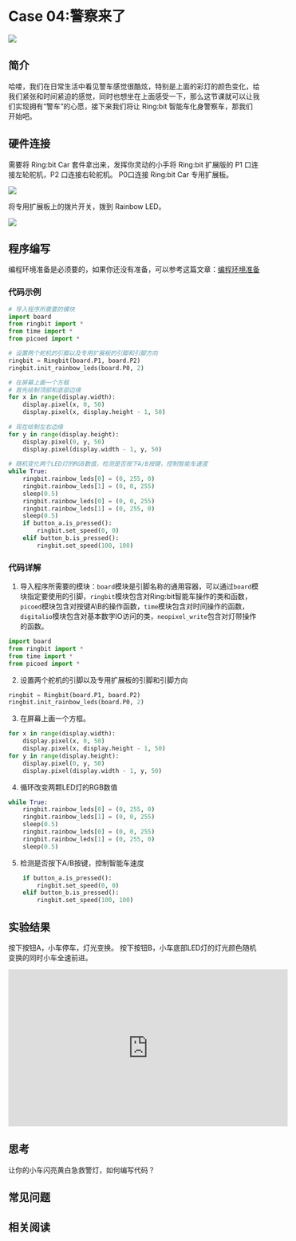 # Case 04:警察来了


![](https://wiki-media-ef.oss-cn-hongkong.aliyuncs.com/docs/pico/picoed/picoed-smart-car/picoed-ringbit-car-v2/images/case04.png)

## 简介
哈喽，我们在日常生活中看见警车感觉很酷炫，特别是上面的彩灯的颜色变化，给我们紧张和时间紧迫的感觉，同时也想坐在上面感受一下，那么这节课就可以让我们实现拥有“警车”的心愿，接下来我们将让 Ring:bit 智能车化身警察车，那我们开始吧。  
## 硬件连接
需要将 Ring:bit Car 套件拿出来，发挥你灵动的小手将 Ring:bit 扩展版的 P1 口连接左轮舵机，P2 口连接右轮舵机。
P0口连接 Ring:bit Car 专用扩展板。  

![](https://wiki-media-ef.oss-cn-hongkong.aliyuncs.com/docs/pico/picoed/picoed-smart-car/picoed-ringbit-car-v2/images/case0401.png)

将专用扩展板上的拨片开关，拨到 Rainbow LED。

![](https://wiki-media-ef.oss-cn-hongkong.aliyuncs.com/docs/pico/picoed/picoed-smart-car/picoed-ringbit-car-v2/images/case0402.png)

## 程序编写
编程环境准备是必须要的，如果你还没有准备，可以参考这篇文章：[编程环境准备](https://www.yuque.com/elecfreaks-learn/picoed/gxro38)
### 代码示例
```python
# 导入程序所需要的模块
import board
from ringbit import *
from time import *
from picoed import *

# 设置两个舵机的引脚以及专用扩展板的引脚和引脚方向
ringbit = Ringbit(board.P1, board.P2)
ringbit.init_rainbow_leds(board.P0, 2)

# 在屏幕上画一个方框
# 首先绘制顶部和底部边缘
for x in range(display.width):
    display.pixel(x, 0, 50)
    display.pixel(x, display.height - 1, 50)
    
# 现在绘制左右边缘
for y in range(display.height):
    display.pixel(0, y, 50)
    display.pixel(display.width - 1, y, 50)
    
# 随机变化两个LED灯的RGB数值，检测是否按下A/B按键，控制智能车速度
while True:
    ringbit.rainbow_leds[0] = (0, 255, 0)
    ringbit.rainbow_leds[1] = (0, 0, 255)
    sleep(0.5)
    ringbit.rainbow_leds[0] = (0, 0, 255)
    ringbit.rainbow_leds[1] = (0, 255, 0)
    sleep(0.5)
    if button_a.is_pressed():
        ringbit.set_speed(0, 0)
    elif button_b.is_pressed():
        ringbit.set_speed(100, 100)

```
### 代码详解

1. 导入程序所需要的模块：`board`模块是引脚名称的通用容器，可以通过`board`模块指定要使用的引脚，`ringbit`模块包含对Ring:bit智能车操作的类和函数，`picoed`模块包含对按键A\B的操作函数，`time`模块包含对时间操作的函数，`digitalio`模块包含对基本数字IO访问的类，`neopixel_write`包含对灯带操作的函数。
```python
import board
from ringbit import *
from time import *
from picoed import *
```

2. 设置两个舵机的引脚以及专用扩展板的引脚和引脚方向
```python
ringbit = Ringbit(board.P1, board.P2)
ringbit.init_rainbow_leds(board.P0, 2)
```

3. 在屏幕上画一个方框。
```python
for x in range(display.width):
    display.pixel(x, 0, 50)
    display.pixel(x, display.height - 1, 50)
for y in range(display.height):
    display.pixel(0, y, 50)
    display.pixel(display.width - 1, y, 50)
```

4. 循环改变两颗LED灯的RGB数值
```python
while True:
    ringbit.rainbow_leds[0] = (0, 255, 0)
    ringbit.rainbow_leds[1] = (0, 0, 255)
    sleep(0.5)
    ringbit.rainbow_leds[0] = (0, 0, 255)
    ringbit.rainbow_leds[1] = (0, 255, 0)
    sleep(0.5)
```

5. 检测是否按下A/B按键，控制智能车速度
```python
    if button_a.is_pressed():
        ringbit.set_speed(0, 0)
    elif button_b.is_pressed():
        ringbit.set_speed(100, 100)
```
## 实验结果
按下按钮A，小车停车，灯光变换。
按下按钮B，小车底部LED灯的灯光颜色随机变换的同时小车全速前进。

<iframe width="560" height="315" src="https://www.youtube.com/embed/2ACq1lhTegU" title="YouTube video player" frameborder="0" allow="accelerometer; autoplay; clipboard-write; encrypted-media; gyroscope; picture-in-picture" allowfullscreen></iframe>

## 思考
让你的小车闪亮黄白急救警灯，如何编写代码？
## 常见问题
## 相关阅读

